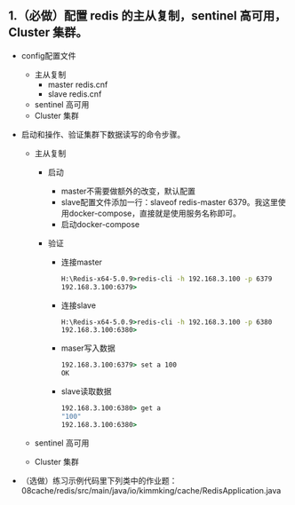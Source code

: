 ## 1.（必做）配置 redis 的主从复制，sentinel 高可用，Cluster 集群。

- config配置文件

  - 主从复制
    - master redis.cnf
    - slave redis.cnf
  - sentinel 高可用
  - Cluster 集群

- 启动和操作、验证集群下数据读写的命令步骤。

  - 主从复制

    - 启动
      - master不需要做额外的改变，默认配置
      - slave配置文件添加一行：slaveof redis-master 6379。我这里使用docker-compose，直接就是使用服务名称即可。
      - 启动docker-compose

    - 验证

      - 连接master

        ```cmd
        H:\Redis-x64-5.0.9>redis-cli -h 192.168.3.100 -p 6379
        192.168.3.100:6379>
        ```

      - 连接slave

        ```cmd
        H:\Redis-x64-5.0.9>redis-cli -h 192.168.3.100 -p 6380
        192.168.3.100:6380>
        ```

      - maser写入数据

        ```cmd
        192.168.3.100:6379> set a 100
        OK
        ```

      - slave读取数据

        ```cmd
        192.168.3.100:6380> get a
        "100"
        192.168.3.100:6380>
        ```

  - sentinel 高可用

  - Cluster 集群

- （选做）练习示例代码里下列类中的作业题：
  08cache/redis/src/main/java/io/kimmking/cache/RedisApplication.java

